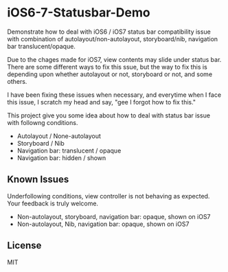 iOS6-7-Statusbar-Demo
=====================

Demonstrate how to deal with iOS6 / iOS7 status bar compatibility issue with combination of autolayout/non-autolayout, storyboard/nib, navigation bar translucent/opaque.

Due to the chages made for iOS7, view contents may slide under status bar.  There are some different ways to fix this ssue, but the way to fix this is depending upon whether autolayout or not, storyboard or not, and some others.

I have been fixing these issues when necessary, and everytime when I face this issue, I scratch my head and say, "gee I forgot how to fix this."

This project give you some idea about how to deal with status bar issue with followng conditions.

* Autolayout / None-autolayout
* Storyboard / Nib
* Navigation bar: translucent / opaque
* Navigation bar: hidden / shown

Known Issues
------------
Underfollowing conditions, view controller is not behaving as expected. Your feedback is truly welcome.

* Non-autolayout, storyboard, navigation bar: opaque, shown on iOS7
* Non-autolayout, Nib, navigation bar: opaque, shown on iOS7

License
-------
MIT

